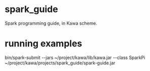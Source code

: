 spark_guide
===========

Spark programming guide, in Kawa scheme.

running examples
===============
bin/spark-submit --jars ~/project/kawa/lib/kawa.jar --class SparkPi ~/project/kawa/projects/spark_guide/spark-guide.jar
